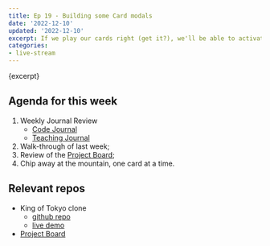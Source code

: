 ```yaml
---
title: Ep 19 - Building some Card modals
date: '2022-12-10'
updated: '2022-12-10'
excerpt: If we play our cards right (get it?), we'll be able to activate 6 cards by adding the ability to discard player cards and move cards from one player to another.
categories: 
- live-stream
---
```

{excerpt}

## Agenda for this week
1. Weekly Journal Review
    - [Code Journal](https://acidtone.github.io/code-journal/)
    - [Teaching Journal](https://acidtone.github.io/teaching-journal/)
2. Walk-through of last week;
3. Review of the [Project Board](https://github.com/orgs/browsertherapy/projects/4/);
4. Chip away at the mountain, one card at a time.


## Relevant repos
- King of Tokyo clone
    - [github repo](https://github.com/browsertherapy/king-of-tokyo-clone/)
    - [live demo](https://browsertherapy.github.io/king-of-tokyo-clone/)
- [Project Board](https://github.com/orgs/browsertherapy/projects/4/)
